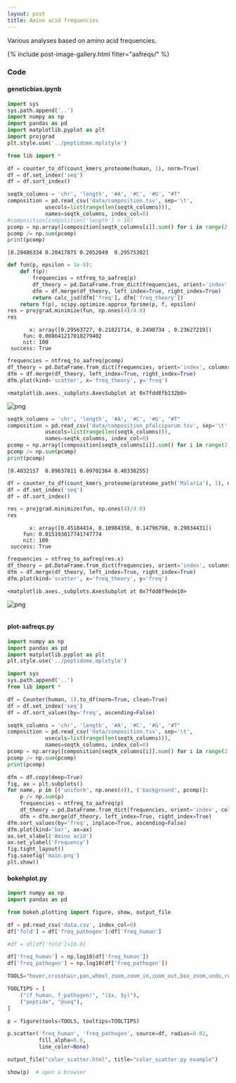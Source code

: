 ```yaml
---
layout: post
title: Amino acid frequencies
---
```


Various analyses based on amino acid frequencies.


{% include post-image-gallery.html filter="aafreqs/" %}

### Code 
#### geneticbias.ipynb



```python
import sys
sys.path.append('..')
import numpy as np
import pandas as pd
import matplotlib.pyplot as plt
import projgrad
plt.style.use('../peptidome.mplstyle')

from lib import *
```


```python
df = counter_to_df(count_kmers_proteome(human, 1), norm=True)
df = df.set_index('seq')
df = df.sort_index()
```


```python
seqtk_columns = 'chr', 'length', '#A', '#C', '#G', "#T"
composition = pd.read_csv('data/composition.tsv', sep='\t',
            usecols=list(range(len(seqtk_columns))),
            names=seqtk_columns, index_col=0)
#composition[composition['length'] > 10]
pcomp = np.array([composition[seqtk_columns[i]].sum() for i in range(2, len(seqtk_columns))], dtype=np.float)
pcomp /= np.sum(pcomp)
print(pcomp)
```

    [0.29486334 0.20417875 0.2052049  0.29575302]



```python
def fun(p, epsilon = 1e-8):
    def f(p):
        frequencies = ntfreq_to_aafreq(p)
        df_theory = pd.DataFrame.from_dict(frequencies, orient='index', columns=['freq_theory'])
        dfm = df.merge(df_theory, left_index=True, right_index=True)
        return calc_jsd(dfm['freq'], dfm['freq_theory'])
    return f(p), scipy.optimize.approx_fprime(p, f, epsilon)
res = projgrad.minimize(fun, np.ones(4)/4.0)
res
```




           x: array([0.29563727, 0.21821714, 0.2498734 , 0.23627219])
         fun: 0.008641217018279402
         nit: 100
     success: True




```python
frequencies = ntfreq_to_aafreq(pcomp)
df_theory = pd.DataFrame.from_dict(frequencies, orient='index', columns=['freq_theory'])
dfm = df.merge(df_theory, left_index=True, right_index=True)
dfm.plot(kind='scatter', x='freq_theory', y='freq')
```




    <matplotlib.axes._subplots.AxesSubplot at 0x7fdd8fb132b0>




![png](notebook_files/geneticbias_4_1.png)



```python
seqtk_columns = 'chr', 'length', '#A', '#C', '#G', "#T"
composition = pd.read_csv('data/composition_pfalciparum.tsv', sep='\t',
            usecols=list(range(len(seqtk_columns))),
            names=seqtk_columns, index_col=0)
pcomp = np.array([composition[seqtk_columns[i]].sum() for i in range(2, len(seqtk_columns))], dtype=np.float)
pcomp /= np.sum(pcomp)
print(pcomp)
```

    [0.4032157  0.09637811 0.09702364 0.40338255]



```python
df = counter_to_df(count_kmers_proteome(proteome_path('Malaria'), 1), norm=True)
df = df.set_index('seq')
df = df.sort_index()
```


```python
res = projgrad.minimize(fun, np.ones(4)/4.0)
res
```




           x: array([0.45184414, 0.10984358, 0.14796798, 0.29034431])
         fun: 0.015193017741747774
         nit: 100
     success: True




```python
frequencies = ntfreq_to_aafreq(res.x)
df_theory = pd.DataFrame.from_dict(frequencies, orient='index', columns=['freq_theory'])
dfm = df.merge(df_theory, left_index=True, right_index=True)
dfm.plot(kind='scatter', x='freq_theory', y='freq')
```




    <matplotlib.axes._subplots.AxesSubplot at 0x7fdd8f9ede10>




![png](notebook_files/geneticbias_8_1.png)



```python

```
#### plot-aafreqs.py

```python
import numpy as np
import pandas as pd
import matplotlib.pyplot as plt
plt.style.use('../peptidome.mplstyle')

import sys
sys.path.append('..')
from lib import *

df = Counter(human, 1).to_df(norm=True, clean=True)
df = df.set_index('seq')
df = df.sort_values(by='freq', ascending=False)

seqtk_columns = 'chr', 'length', '#A', '#C', '#G', "#T"
composition = pd.read_csv('data/composition.tsv', sep='\t',
            usecols=list(range(len(seqtk_columns))),
            names=seqtk_columns, index_col=0)
pcomp = np.array([composition[seqtk_columns[i]].sum() for i in range(2, len(seqtk_columns))], dtype=np.float)
pcomp /= np.sum(pcomp)
print(pcomp)

dfm = df.copy(deep=True)
fig, ax = plt.subplots()
for name, p in [('uniform', np.ones(4)), ('background', pcomp)]:
    p /= np.sum(p)
    frequencies = ntfreq_to_aafreq(p)
    df_theory = pd.DataFrame.from_dict(frequencies, orient='index', columns=['nt '+name])
    dfm = dfm.merge(df_theory, left_index=True, right_index=True)
dfm.sort_values(by='freq', inplace=True, ascending=False)
dfm.plot(kind='bar', ax=ax)
ax.set_xlabel('Amino acid')
ax.set_ylabel('Frequency')
fig.tight_layout()
fig.savefig('main.png')
plt.show()

```
#### bokehplot.py

```python
import numpy as np
import pandas as pd

from bokeh.plotting import figure, show, output_file

df = pd.read_csv('data.csv', index_col=0)
df['fold'] = df['freq_pathogen']/df['freq_human']

#df = df[df['fold']>10.0]

df['freq_human'] = np.log10(df['freq_human'])
df['freq_pathogen'] = np.log10(df['freq_pathogen'])

TOOLS="hover,crosshair,pan,wheel_zoom,zoom_in,zoom_out,box_zoom,undo,redo,reset,tap,save,box_select,poly_select,lasso_select,"

TOOLTIPS = [
    ("(f_human, f_pathogen)", "($x, $y)"),
    ("peptide", "@seq"),
]

p = figure(tools=TOOLS, tooltips=TOOLTIPS)

p.scatter('freq_human', 'freq_pathogen', source=df, radius=0.02,
          fill_alpha=0.6,
          line_color=None)

output_file("color_scatter.html", title="color_scatter.py example")

show(p)  # open a browser


```
